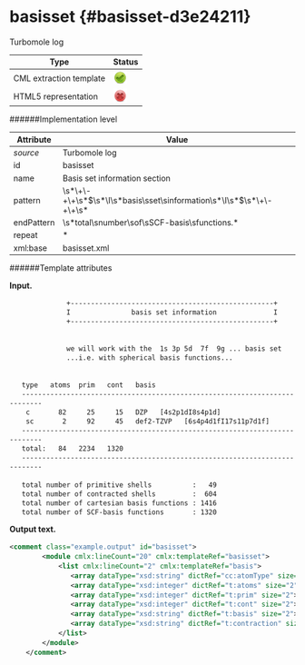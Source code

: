 # basisset {#basisset-d3e24211}

Turbomole log

| Type                                                                                                                                                | Status                                                                                                                                              |
|----|----|
| CML extraction template                                                                                                                             | ![](/imgs/Total.png)                                                                                                                                |
| HTML5 representation                                                                                                                                | ![](/imgs/None.png)                                                                                                                                 |

######Implementation level

| Attribute                                                                                                                                           | Value                                                                                                                                               |
|----|----|
| *source*                                                                                                                                            | Turbomole log                                                                                                                                       |
| id                                                                                                                                                  | basisset                                                                                                                                            |
| name                                                                                                                                                | Basis set information section                                                                                                                       |
| pattern                                                                                                                                             | \\s\*\\+\\-+\\+\\s\*\$\\s\*\\I\\s\*basis\\sset\\sinformation\\s\*\\I\\s\*\$\\s\*\\+\\-+\\+\\s\*                                                     |
| endPattern                                                                                                                                          | \\s\*total\\snumber\\sof\\sSCF-basis\\sfunctions.\*                                                                                                 |
| repeat                                                                                                                                              | \*                                                                                                                                                  |
| xml:base                                                                                                                                            | basisset.xml                                                                                                                                        |

######Template attributes

**Input.**

                  +--------------------------------------------------+
                  I               basis set information              I
                  +--------------------------------------------------+


                  we will work with the  1s 3p 5d  7f  9g ... basis set
                  ...i.e. with spherical basis functions...


       type   atoms  prim   cont   basis
       ---------------------------------------------------------------------------
        c       82     25     15   DZP   [4s2p1dI8s4p1d]
        sc       2     92     45   def2-TZVP   [6s4p4d1fI17s11p7d1f]
       ---------------------------------------------------------------------------
       total:   84   2234   1320
       ---------------------------------------------------------------------------

       total number of primitive shells          :   49
       total number of contracted shells         :  604
       total number of cartesian basis functions : 1416
       total number of SCF-basis functions       : 1320 
        

**Output text.**

```xml
<comment class="example.output" id="basisset">
        <module cmlx:lineCount="20" cmlx:templateRef="basisset">
            <list cmlx:lineCount="2" cmlx:templateRef="basis">
               <array dataType="xsd:string" dictRef="cc:atomType" size="2">c sc</array>
               <array dataType="xsd:integer" dictRef="t:atoms" size="2">82 2</array>
               <array dataType="xsd:integer" dictRef="t:prim" size="2">25 92</array>
               <array dataType="xsd:integer" dictRef="t:cont" size="2">15 45</array>
               <array dataType="xsd:string" dictRef="t:basis" size="2">DZP def2-TZVP</array>
               <array dataType="xsd:string" dictRef="t:contraction" size="2">[4s2p1dI8s4p1d] [6s4p4d1fI17s11p7d1f]</array>
            </list>
        </module>
    </comment>
```
